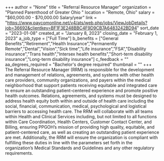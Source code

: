 +++
author = "None"
title = "Referral Resource Manager"
organization = "Planned Parenthood of Greater Ohio "
location = "Remote, Ohio"
salary = "$60,000.00 - $70,000.00 Salary/year"
link = "https://www.paycomonline.net/v4/ats/web.php/jobs/ViewJobDetails?job=36692&clientkey=BF1F3E248BBC4F9D9CB7A6483242BD94"
sort_date = "2023-01-08"
created_at = "January 8, 2023"
closing_date = "February 1, 2023"
a_job_type = ["Full Time"]
b_benefits = ["General Benefits","Retirement","Health Insurance","Permanently Remote","Dental","Vision","Sick time","Life insurance","FSA","Disability insurance","Trans health","Intersex health benefits","Short-term disability insurance","Long-term disability insurance"]
c_feedback = ""
aa_degrees_required = "Bachelor's degree required"
thumbnail = ""
+++
The Referral Resource Manager (RRM) is responsible for the development and management of relations, agreements, and systems with other health care providers, community organizations, and payers within the medical neighborhood that support patients receiving equitable and integrated care to ensure an outstanding patient-centered experience and promote positive health outcomes. Relations, agreements, and systems must be designed to address health equity both within and outside of health care including the social, financial, communication, medical, psychological and logistical barriers to accessing health care. The RRM will collaborate with all teams within Health and Clinical Services including, but not limited to all functions within Care Coordination, Health Centers, Customer Contact Center, and Billing, ensuring PPGOH’s mission of providing high quality, equitable, and patient-centered care, as well as creating an outstanding patient experience are met. Additionally, the RRM will ensure the organization is compliant with fulfilling these duties in line with the parameters set forth in the organization’s Medical Standards and Guidelines and any other regulatory requirements.